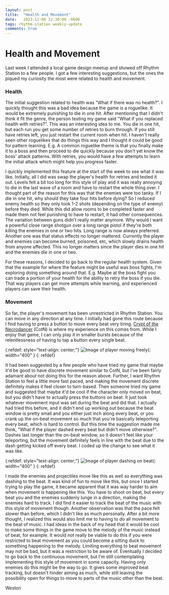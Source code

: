 ```yaml
---
layout: post
title:  "Health and Movement"
date:   2023-12-08 12:30:00 -0600
tags: rhythm-station weekly-update
comments: true
---
```


# Health and Movement

Last week I attended a local game design meetup and showed off Rhythm Station to a few people. I got a few interesting suggestions, but the ones the piqued my curiosity the most
were related to health and movement.

### Health

The initial suggestion related to health was "What if there was no health?". I quickly thought this was a bad idea because the game is a roguelike. It would be extremely punishing to die
in one hit. After mentioning that I didn't think it fit the genre, the person testing my game said "What if you replaced health with retries?". This was an interesting idea to me.
You die in one hit, but each run you get some number of retries to burn through. If you still have retries left, you just restart the current room when hit. I haven't really seen other roguelikes
that do things this way and I thought it could be good for pattern learning. E.g. A common roguelike theme is that you finally make it to a boss and then proceed to die quickly because you don't yet know
the boss' attack patterns. With retries, you would have a few attempts to learn the initial attack which might help you progress faster. 

I quickly implemented this feature at the start of the week to see what it was like. Initially, all I did was swap the player's health for retries and tested it out. Levels felt a bit too long for this
style of play and it was really annoying to die in the last wave of a room and have to restart the whole thing over. I thought part of the reason for this was that the enemies were too tanky. If I die
in one hit, why should they take four hits before dying? So I reduced enemy health so they only took 1-2 shots (depending on the type of enemy) before they died. While this did allow rooms to be completed
faster and made them not feel punishing to have to restart, it had other consequences. The variation between guns didn't really matter anymore. Why would I want a powerful close range shotgun over a long range
pistol if they're both killing the enemies in one or two hits. Long range is now always preferred. Another one was that status effects no longer mattered. Currently the player and enemies can become burned,
poisoned, etc, which slowly drains health from anyone affected. This no longer matters since the player dies in one hit and the enemies die in one or two. 

For these reasons, I decided to go back to the regular health system. Given that the example for where the feature might be useful was boss fights, I'm exploring doing something around that. E.g. Maybe
at the boss fight you can trade a portion of your health for the ability to retry the boss if you die. That way players can get more attempts while learning, and experienced players can save their health.

### Movement

So far, the player's movement has been unrestricted in Rhythm Station. You can move in any direction at any time. I initially had gone this route because I find having to press a button to move every beat very
tiring. <a href="https://store.steampowered.com/app/247080/Crypt_of_the_NecroDancer/" target="_blank">Crypt of the Necrodancer</a> (CotN) is where my experience on this comes from. While I enjoy that game, I can only play it in smaller bursts because of the relentlessness of having to tap a button every single beat.

{:refdef: style="text-align: center;"}
![Image of player moving freely](/assets/images/blogs/health-and-movement/continuous-movement.gif){: width="400" }
{: refdef}

It had been suggested by a few people who have tried my game that maybe it'd be good to have discrete movement similar to CotN, but I've been fairly adamant about not doing this for the reason above. Further, I want Rhythm
Station to feel a little more fast paced, and making the movement discrete definitely makes it feel closer to turn-based. Then someone tried my game and suggested that maybe it'd be cool if the character only moved on beat,
but you didn't have to actually press the buttons on beat. It just took whatever movement input was set during the beat and did that. I actually had tried this before, and it didn't end up working out because the beat window
is pretty small and you either just inch along every beat, or you crank up the on-beat movement so much that you're basically teleporting every beat, which is hard to control. But this time the suggestion made me think,
"What if the player dashed every beat but didn't move otherwise?". Dashes last longer than the on-beat window, so it doesn't feel like your teleporting, but the movement definitely feels in line with the beat due to the dash
getting kicked off every beat. I coded up the change to see what it was like.

{:refdef: style="text-align: center;"}
![Image of player dashing on beat](/assets/images/blogs/health-and-movement/beat-movement.gif){: width="400" }
{: refdef}

I made the enemies and projectiles move like this as well so everything was dashing to the beat. It was kind of fun to move like this, but once I started trying to play the game, it became apparent that it was way harder to aim when movement is
happening like this. You have to shoot on beat, but every beat you and the enemies suddenly lunge in a direction, making the enemies hard to track. I did find it easier to track the beat of the music with this style of movement though. Another observation
was that the pace felt slower than before, which I didn't like as much personally. After a bit more thought, I realized this would also limit me to having to do all movement to the beat of music. I had ideas in the back of my head that it would be
cool to make some things in the game move to the melody of the music instead of beat, for example. It would not really be viable to do this if you were restricted to beat movement as you could become a sitting duck to something happening to the melody.
Limiting everything to beat movement may not be bad, but it was a restriction to be aware of. Eventually I decided to go back to the continuous movement, but I'm still contemplating implementing this style of movement in some capacity. Having only enemies do this might be the way to go. It gives some improved beat tracking, but doesn't hinder aiming as much, while still leaving the possibility open for things to move to parts of the music other than the beat.  

Weston